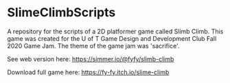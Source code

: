 # SlimeClimbScripts
 
A repository for the scripts of a 2D platformer game called Slimb Climb. This game was created for the U of T Game Design and Development Club Fall 2020 Game Jam. The theme of the game jam was 'sacrifice'. 

See web version here:
https://simmer.io/@fyfy/slimb-climb

Download full game here:
https://fy-fy.itch.io/slime-climb
